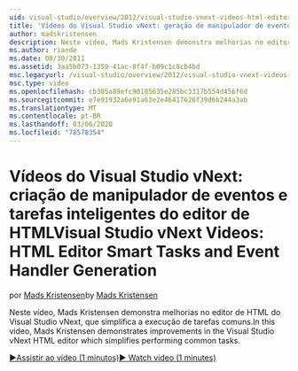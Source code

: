 ```yaml
---
uid: visual-studio/overview/2012/visual-studio-vnext-videos-html-editor-smart-tasks-and-event-handler-generation
title: 'Vídeos do Visual Studio vNext: geração de manipulador de eventos e tarefas inteligentes do editor de HTML | Microsoft Docs'
author: madskristensen
description: Neste vídeo, Mads Kristensen demonstra melhorias no editor de HTML do Visual Studio vNext, que simplifica a execução de tarefas comuns.
ms.author: riande
ms.date: 08/30/2011
ms.assetid: 3aa5b073-1359-41ac-8f4f-b09c1c8cb4bd
msc.legacyurl: /visual-studio/overview/2012/visual-studio-vnext-videos-html-editor-smart-tasks-and-event-handler-generation
msc.type: video
ms.openlocfilehash: cb385a89efc90185635e285bc3317b554d456f6d
ms.sourcegitcommit: e7e91932a6e91a63e2e46417626f39d6b244a3ab
ms.translationtype: MT
ms.contentlocale: pt-BR
ms.lasthandoff: 03/06/2020
ms.locfileid: "78578354"
---
```

# <a name="visual-studio-vnext-videos-html-editor-smart-tasks-and-event-handler-generation"></a><span data-ttu-id="83f80-103">Vídeos do Visual Studio vNext: criação de manipulador de eventos e tarefas inteligentes do editor de HTML</span><span class="sxs-lookup"><span data-stu-id="83f80-103">Visual Studio vNext Videos: HTML Editor Smart Tasks and Event Handler Generation</span></span>

<span data-ttu-id="83f80-104">por [Mads Kristensen](https://github.com/madskristensen)</span><span class="sxs-lookup"><span data-stu-id="83f80-104">by [Mads Kristensen](https://github.com/madskristensen)</span></span>

<span data-ttu-id="83f80-105">Neste vídeo, Mads Kristensen demonstra melhorias no editor de HTML do Visual Studio vNext, que simplifica a execução de tarefas comuns.</span><span class="sxs-lookup"><span data-stu-id="83f80-105">In this video, Mads Kristensen demonstrates improvements in the Visual Studio vNext HTML editor which simplifies performing common tasks.</span></span>

[<span data-ttu-id="83f80-106">&#9654;Assistir ao vídeo (1 minutos)</span><span class="sxs-lookup"><span data-stu-id="83f80-106">&#9654; Watch video (1 minutes)</span></span>](https://channel9.msdn.com/Blogs/ASP-NET-Site-Videos/visual-studio-vnext-videos-html-editor-smart-tasks-and-event-handler-generation)
